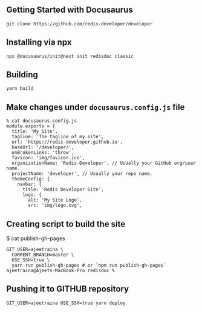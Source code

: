 ## Getting Started with Docusaurus


```
git clone https://github.com/redis-developer/developer
```

## Installing via npx


```
npx @docusaurus/init@next init redisdoc classic
```

## Building

```
yarn build
```


## Make changes under ```docusaurus.config.js``` file

```
% cat docusaurus.config.js                  
module.exports = {
  title: 'My Site',
  tagline: 'The tagline of my site',
  url: 'https://redis-developer.github.io',
  baseUrl: '/developer/',
  onBrokenLinks: 'throw',
  favicon: 'img/favicon.ico',
  organizationName: 'Redis-Developer', // Usually your GitHub org/user name.
  projectName: 'developer', // Usually your repo name.
  themeConfig: {
    navbar: {
      title: 'Redis Developer Site',
      logo: {
        alt: 'My Site Logo',
        src: 'img/logo.svg',
```

## Creating script to build the site

$ cat publish-gh-pages                      
```
GIT_USER=ajeetraina \
  CURRENT_BRANCH=master \
  USE_SSH=true \
  yarn run publish-gh-pages # or `npm run publish-gh-pages`
ajeetraina@Ajeets-MacBook-Pro redisdoc %
```


## Pushing it to GITHUB repository

```
GIT_USER=ajeetraina USE_SSH=true yarn deploy
```
